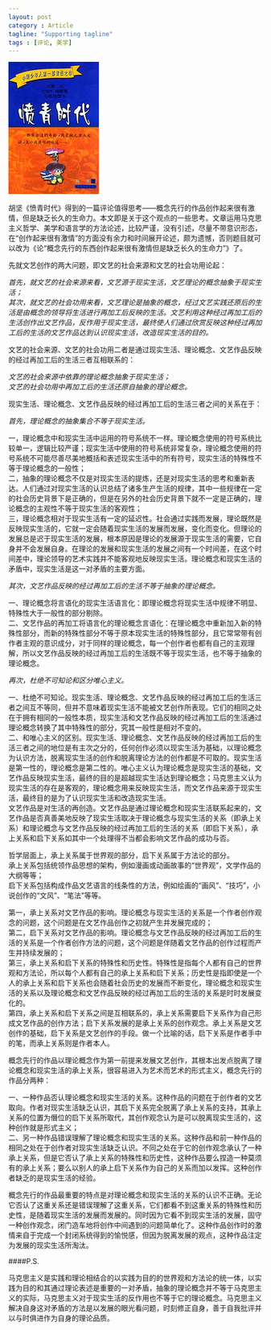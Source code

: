```yaml
---
layout: post
category : Article
tagline: "Supporting tagline"
tags : [评论, 美学]
---
```


<img src="/images/fenqingshidai.jpg" />

胡坚《愤青时代》得到的一篇评论值得思考——概念先行的作品创作起来很有激情，但是缺乏长久的生命力。本文即是关于这个观点的一些思考。文章运用马克思主义哲学、美学和语言学的方法论述，比较严谨，没有引述，尽量不带意识形态，在“创作起来很有激情”的方面没有余力和时间展开论述，颇为遗憾，否则题目就可以改为《论“概念先行的东西创作起来很有激情但是缺乏长久的生命力”》了。

先就文艺创作的两大问题，即文艺的社会来源和文艺的社会功用论起：

*首先，就文艺的社会来源来看，文艺源于现实生活，文艺理论的概念抽象于现实生活；  
其次，就文艺的社会功用来看，文艺理论是抽象的概念，经过文艺实践还原后的生活是由概念的领导将生活进行再加工后反映的生活。文艺利用这种经过再加工后的生活创作出文艺作品，反作用于现实生活，最终使人们通过欣赏反映这种经过再加工后的生活的文艺作品达到认识现实生活，改造现实生活的目的。*

文艺的社会来源、文艺的社会功用二者是通过现实生活、理论概念、文艺作品反映的经过再加工后的生活三者互相联系的：

*文艺的社会来源中依靠的理论概念抽象于现实生活；  
文艺的社会功用中再加工后的生活还原自抽象的理论概念。*

现实生活、理论概念、文艺作品反映的经过再加工后的生活三者之间的关系在于：

*首先，理论概念的抽象集合不等于现实生活。*

一，理论概念中和现实生活中运用的符号系统不一样。理论概念使用的符号系统比较单一，逻辑比较严谨；现实生活中使用的符号系统非常复杂，理论概念使用的符号系统不可能尽善尽美地概括和表述现实生活中的所有符号，现实生活的特殊性不等于理论概念的一般性；  
二，抽象的理论概念不仅是对现实生活的提炼，还是对现实生活的思考和重新表达。人们通过对现实生活的认识总结了诸多生产生活的规律，其中一些规律在一定的社会历史背景下是正确的，但是在另外的社会历史背景下就不一定是正确的，理论概念的主观性不等于现实生活的客观性；  
三，理论概念相对于现实生活有一定的延迟性。社会通过实践而发展，理论既然是反映现实生活的，它就一定会随着现实生活的发展而发展，变化而变化。但理论的发展总是迟于现实生活的发展，根本原因是理论的发展源于现实生活的需要，它自身并不会发展自身。在理论的发展和现实生活的发展之间有一个时间差，在这个时间差中，理论领导的艺术实践并不能客观地反映现实生活。理论概念和现实生活的矛盾中，现实生活是这一对矛盾的主要方面。

*其次，文艺作品反映的经过再加工后的生活不等于抽象的理论概念。*

一、理论概念将言语化的现实生活语言化：即理论概念将现实生活中规律不明显、特殊性大于一般性的部分剔除。  
二、文艺作品的再加工将语言化的理论概念言语化：在理论概念中重新加入新的特殊性部分，而新的特殊性部分不等于原本现实生活的特殊性部分，且它常常带有创作者主观的意识成分，对于同样的理论概念，每一个创作者也都有自己的主观理解，所以文艺作品反映的经过再加工后的生活既不等于现实生活，也不等于抽象的理论概念。

*再次，杜绝不可知论和区分唯心主义。*

一、杜绝不可知论。现实生活、理论概念、文艺作品反映的经过再加工后的生活三者之间互不等同，但并不意味着现实生活不能被文艺创作所表现。它们的相同之处在于拥有相同的一般性本质，现实生活和文艺作品反映的经过再加工后的生活通过理论概念转换了其中特殊性的部分，究其一般性是相对不变的。  
二、和唯心主义的区别。现实生活、理论概念、文艺作品反映的经过再加工后的生活三者之间的地位是有主次之分的，任何创作必须以现实生活为基础，以理论概念为认识方法，脱离现实生活的创作和脱离理论方法的创作都是不可取的。现实生活是第一性的，理论概念是第二性的。唯心主义认为理论概念是现实生活的基础，文艺作品反映现实生活，最终的目的是超越现实生活达到理论概念；马克思主义认为现实生活的存在是客观的，理论概念用来反映现实生活，而文艺作品来源于现实生活，最终目的是为了认识现实生活和改造现实生活。  
文艺作品是对生活的再创造。文艺作品是通过理论概念和现实生活联系起来的，文艺作品是否真善美地反映了现实生活取决于理论概念与现实生活的关系（即承上关系）和理论概念与文艺作品反映的经过再加工后的生活的关系（即启下关系），承上关系和启下关系如其中一个处理得不当都会影响文艺作品的成功与否。

哲学层面上，承上关系属于世界观的部分，启下关系属于方法论的部分。  
承上关系包括统领作品思想的架构，例如漫画或动画故事的“世界观”，文学作品的大纲等等；  
启下关系包括构成作品文艺语言的线条性的方法，例如绘画的“画风”、“技巧”，小说创作的“文风”、“笔法”等等。

第一，承上关系对文艺作品的影响。理论概念与现实生活的关系是一个作者创作观念的问题，这个问题是在文艺作品创作之初就产生并发展完成的；  
第二，启下关系对文艺作品的影响。理论概念与文艺作品反映的经过再加工后的生活的关系是一个作者创作方法的问题，这个问题是伴随着文艺作品的创作过程而产生并持续发展的；  
第三，承上关系和启下关系的特殊性和历史性。特殊性是指每个人都有自己的世界观和方法论，所以每个人都有自己的承上关系和启下关系；历史性是指即使是一个人的承上关系和启下关系也会随着社会历史的发展而不断变化，理论概念和现实生活的关系以及理论概念和文艺作品反映的经过再加工后的生活的关系是时时发展变化的。  
第四，承上关系和启下关系之间是互相联系的，承上关系需要启下关系作为自己形成文艺作品的创作方法；启下关系发展的是承上关系的创作观念。承上关系是文艺创作的基础，启下关系是文艺创作的手段。做一个比喻的话，启下关系是作者手中的笔，而承上关系则是作者本人。

概念先行的作品以理论概念作为第一前提来发展文艺创作，其根本出发点脱离了理论概念和现实生活的承上关系，很容易进入为艺术而艺术的形式主义，概念先行的作品分两种：

一、一种作品否认理论概念和现实生活的关系。这种作品的问题在于创作者的文艺取向。作者对现实生活缺乏认识，其启下关系完全脱离了承上关系的支持，其承上关系的位置为僭位的启下关系所取代，其创作观念认为是可以脱离现实生活的，这种创作就是形式主义；  
二、另一种作品错误理解了理论概念和现实生活的关系。这种作品和前一种作品的相同之处在于创作者对现实生活缺乏认识。不同之处在于它的创作观念承认了一种承上关系，但是它否认了承上关系的特殊性和历史性，这种作品要么捏造一种莫须有的承上关系；要么以别人的承上启下关系作为自己的关系而加以发挥。这种创作者缺乏的是现实生活的经验。

概念先行的作品最重要的特点是对理论概念和现实生活的关系的认识不正确。无论它否认了这重关系还是错误理解了这重关系，它们都看不到这重关系的特殊性和历史性，是随着现实生活的发展而发展的。同时因为它看不到现实生活的发展，固守一种创作观念，闭门造车地将创作中间遇到的问题简单化了。这种作品创作时的激情来自于完成一个封闭系统得到的愉悦感，但因为脱离发展的观点，这种作品注定为发展的现实生活所淘汰。

####P.S.

马克思主义是实践和理论相结合的以实践为目的的世界观和方法论的统一体，以实践为目的和其通过理论表述是重要的一对矛盾，抽象的理论概念并不等于马克思主义的实际，马克思主义对于现实生活的反作用也不等于它的理论概念。马克思主义解决自身这对矛盾的方法是以发展的眼光看问题，时刻修正自身，善于自我批评并以与时俱进作为自身的理论品质。